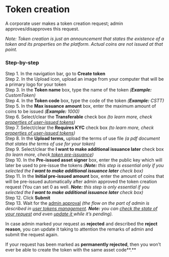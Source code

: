 # Token creation

A corporate user makes a token creation request; admin approves/disapproves this request.

_Note: Token creation is just an announcement that states the existence of a token and its properties on the platform. Actual coins are not issued at that point._

### Step-by-step <a id="step-by-step"></a>

Step 1. In the navigation bar, go to **Create token**  
Step 2. In the Upload icon, upload an image from your computer that will be a primary logo for your token  
Step 3. In the **Token name** box, type the name of the token _\(**Example:** CustomToken\)_  
Step 4. In the **Token code** box, type the code of the token _\(**Example:** CSTT\)_  
Step 5. In the **Max issuance amount** box, enter the maximum amount of coins to be issued _\(**Example:** 1000\)_  
Step 6. Select/clear the **Transferable** check box _\(to learn more, check_ [_properties of user-issued tokens_](https://cryptofund.software/resources/product-guide/end-users/User-issued-tokens/properties-of-user-issued-tokens/)_\)_  
Step 7. Select/clear the **Requires KYC** check box _\(to learn more, check_ [_properties of user-issued tokens_](https://cryptofund.software/resources/product-guide/end-users/User-issued-tokens/properties-of-user-issued-tokens/)_\)_  
Step 8. In the **Upload terms,** upload the terms of use file _\(a pdf document that states the terms of use for your token\)_  
Step 9. Select/clear the **I want to make additional issuance later** check box _\(to learn more, check_[ _token pre-issuance_](https://cryptofund.software/resources/product-guide/end-users/user-issued-tokens/token-pre-issuance/)_\)_  
Step 10. In the **Pre-issued asset signer** box, enter the public key which will later be used to pre-issue the tokens _\(**Note:** this step is essential only if you selected the **I want to make additional issuance later** check box\)_  
Step 11. In the **Initial pre-issued amount** box, enter the amount of coins that will be pre-issued automatically after admin approved the token creation request \(You can set 0 as well. _**Note:** this step is only essential if you selected the **I want to make additional issuance later** check box\)_  
Step 12. Click **Submit**  
Step 13. Wait for the [admin approval](https://cryptofund.software/resources/product-guide/admins/user-issued-tokens-admins/review-the-token-creation-request/) _\(the flow on the part of admin is described in_ [_user tokens management_](https://cryptofund.software/resources/product-guide/admins/user-issued-tokens-management/)_. **Note:** you can_ [_check the state of your request_](https://cryptofund.software/resources/product-guide/end-users/user-issued-tokens/check-the-requests-state/) _and even_ [_update it_ ](https://cryptofund.software/resources/product-guide/end-users/User-issued-tokens/update-the-token-creation-request/)_while it’s pending\)._

In case admin marked your request as **rejected** and described the **reject reason**, you can update it taking to attention the remarks of admin and submit the request again.

If your request has been marked as **permanently rejected**, then you won’t ever be able to create the token with the same asset code**.**

